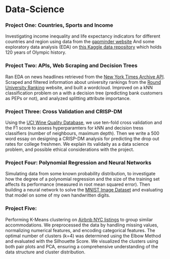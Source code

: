# Data-Science

### Project One: Countries, Sports and Income
Investigating income inequality and life expectancy indicators for different countries and region using data from the [gapminder website](https://www.gapminder.org/data/)
And some exploratory data analysis (EDA) on [this Kaggle data repository](https://www.kaggle.com/heesoo37/120-years-of-olympic-history-athletes-and-results?select=athlete_events.csv) which holds 120 years of Olympic history.

### Project Two: APIs, Web Scraping and Decision Trees
Ran EDA on news headlines retrieved from the [New York Times Archive API](https://www.gapminder.org/data/](https://developer.nytimes.com/docs/archive-product/1/overview)https://developer.nytimes.com/docs/archive-product/1/overview). Scraped and filtered information about university rankings from the [Round University Ranking](https://www.gapminder.org/data/) website, and built a wordcloud. Improved on a kNN classification problem on a with a decision tree (predicting bank customers as PEPs or not), and analyzed splitting attribute importance.

### Project Three: Cross Validation and CRISP-DM
Using the [UCI Wine Quality Database](https://archive.ics.uci.edu/ml/machine-learning-databases/wine-quality/winequality-red.csv), we use ten-fold cross validation and the F1 score to assess hyperparamters for kNN and decision tress classifiers (number of neighbours, maximum depth). Then we write a 500 word essay on designing a CRISP-DM analysis for predicting the drop out rates for college freshmen. We explain its validaity as a data science problem, and possible ethical considerations with the project.

### Project Four: Polynomial Regression and Neural Networks
Simulating data from some known probability distribution, to investigate how the degree of a polynomial regression and the size of the training set affects its performance (measured in root mean squared error). Then building a neural network to solve the [MNIST Image Dataset](https://keras.io/api/datasets/mnist/) and evaluating that model on some of my own handwritten digits.

### Project Five:  
Performing K-Means clustering on [Airbnb NYC listings](https://insideairbnb.com/get-the-data/) to group similar accommodations. We preprocessed the data by handling missing values, normalizing numerical features, and encoding categorical features. The optimal number of clusters (k=4) was determined using the Elbow Method and evaluated with the Silhouette Score. We visualized the clusters using both pair plots and PCA, ensuring a comprehensive understanding of the data structure and cluster distribution.

